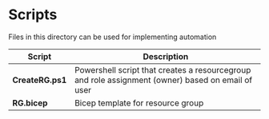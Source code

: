 # Scripts

Files in this directory can be used for implementing automation

|Script|Description|
|-|-|
**CreateRG.ps1**|Powershell script that creates a resourcegroup and role assignment (owner) based on email of user
**RG.bicep**|Bicep template for resource group

